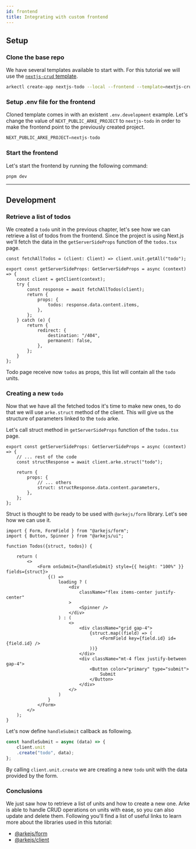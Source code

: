 ```yaml
---
id: frontend
title: Integrating with custom frontend
---
```


## Setup

### Clone the base repo
We have several templates available to start with. For this tutorial we will use the [`nextjs-crud` template](https://github.com/arkemishub/frontend-starters/tree/main/examples/nextjs-crud).

```bash
arkectl create-app nextjs-todo --local --frontend --template=nextjs-crud
```

### Setup .env file for the frontend
Cloned template comes in with an existent `.env.development` example. Let's change the value of `NEXT_PUBLIC_ARKE_PROJECT` to `nextjs-todo` in order to make the frontend point to the previously created project.

```js
NEXT_PUBLIC_ARKE_PROJECT=nextjs-todo
```

### Start the frontend
Let's start the frontend by running the following command:

```bash
pnpm dev
```

---

## Development


### Retrieve a list of todos
We created a `todo` unit in the previous chapter, let's see how we can retrieve a list of todos from the frontend.
Since the project is using Next.js we'll fetch the data in the `getServerSideProps` function of the `todos.tsx` page.

```tsx
const fetchAllTodos = (client: Client) => client.unit.getAll("todo");
```

```tsx
export const getServerSideProps: GetServerSideProps = async (context) => {
    const client = getClient(context);
    try {
        const response = await fetchAllTodos(client);
        return {
            props: {
                todos: response.data.content.items,
            },
        };
    } catch (e) {
        return {
            redirect: {
                destination: "/404",
                permanent: false,
            },
        };
    }
};
```

Todo page receive now `todos` as props, this list will contain all the `todo` units.

### Creating a new `todo`

Now that we have all the fetched todos it's time to make new ones, to do that we will use `arke.struct` method of the client.
This will give us the structure of parameters linked to the `todo` arke.

Let's call struct method in `getServerSideProps` function of the `todos.tsx` page.

```tsx
export const getServerSideProps: GetServerSideProps = async (context) => {
    // ... rest of the code
    const structResponse = await client.arke.struct("todo");
    
    return {
        props: {
            // ... others
            struct: structResponse.data.content.parameters,
        },
    };
};
```

Struct is thought to be ready to be used with `@arkejs/form` library. Let's see how we can use it.

```tsx
import { Form, FormField } from "@arkejs/form";
import { Button, Spinner } from "@arkejs/ui";

function Todos({struct, todos}) {
    
    return (
        <>
            <Form onSubmit={handleSubmit} style={{ height: "100%" }} fields={struct}>
                {() =>
                    loading ? (
                        <div
                            className="flex items-center justify-center"
                        >
                            <Spinner />
                        </div>
                    ) : (
                        <>
                            <div className="grid gap-4">
                                {struct.map((field) => (
                                    <FormField key={field.id} id={field.id} />
                                ))}
                            </div>
                            <div className="mt-4 flex justify-between gap-4">
                                <Button color="primary" type="submit">
                                    Submit
                                </Button>
                            </div>
                        </>
                    )
                }
            </Form>
        </>
    );
}
```

Let's now define `handleSubmit` callback as following.

```ts
const handleSubmit = async (data) => {
    client.unit
    .create("todo", data);
};
```

By calling `client.unit.create` we are creating a new `todo` unit with the data provided by the form.


### Conclusions

We just saw how to retrieve a list of units and how to create a new one. Arke is able to handle CRUD operations on units with ease, so you can also update and delete them.
Following you'll find a list of useful links to learn more about the libraries used in this tutorial: 

- [@arkejs/form](https://arkemishub.github.io/form/docs/install/)
- [@arkejs/client](https://arkemishub.github.io/clientjs/docs/install/)
